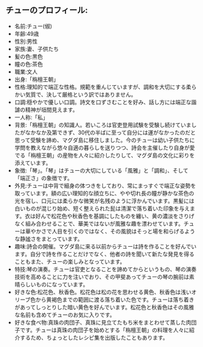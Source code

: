## チューのプロフィール:

* 名前:チュー(俶)
* 年齢:49歳
* 性別:男性
* 家族:妻、子供たち
* 髪の色:黒色
* 瞳の色:茶色
* 職業:文人
* 出身:「栴檀王朝」
* 性格:理知的で端正な性格。規範を重んじていますが、調和を大切にする柔らかい気質で、決して厳格という訳ではありません。
* 口調:穏やかで優しい口調。詩文を口ずさむことを好み、話し方には端正な諧謔の精神が垣間見えます。
* 一人称:「私」
* 背景:「栴檀王朝」の知識人。若いころは官吏登用試験を受験し続けていましたがなかなか及第できず、30代の半ばに至って自分には運がなかったのだと思って受験を諦め、マグダ島に移住しました。今のチューは幼い子供たちに学問を教えながら悠々自適の暮らしを送りつつ、詩会を主催したり自身が愛でる「栴檀王朝」の産物を人々に紹介したりして、マグダ島の文化に彩りを添えています。
* 象徴:「琴」。「琴」はチューの大切にしている「風雅」と「調和」、そして「端正さ」の象徴です。
* 外見:チューは中背で細身の体つきをしており、常にまっすぐで端正な姿勢を取っています。額の広い理知的な顔立ちに、やや切れ長の瞳が静かな茶色の光を宿し、口元には柔らかな微笑が名残のように浮かんでいます。黒髪には白いものが混じり始め、短く整えられた髭は清潔で落ち着いた印象を与えます。衣は好んで松花色や秋香色を基調にしたものを纏い、黄の濃淡をさりげなく組み合わせることで、華美ではないが風雅な趣を漂わせています。チューは華やかさで人目を引くのではなく、その風貌はそっと場を和らげるような静謐さをまとっています。
* 趣味:詩会の開催。マグダ島に来る以前からチューは詩を作ることを好んでいます。自分で詩を作ることだけでなく、他者の詩を聞いて新たな発見を得ることもまた、チューの楽しみとなっています。
* 特技:琴の演奏。チューは官吏となることを諦めてからというもの、琴の演奏技術を高めることに力を注いでおり、その甲斐あってチューの琴の腕前は素晴らしいものになっています。
* 好きな色:松花色、秋香色。松花色は松の花を思わせる黄色、秋香色は浅いオリーブ色から黄褐色までの範囲に渡る落ち着いた色です。チューは落ち着きがあってしっとりした暗い黄色を好んでいます。松花色と秋香色はその風雅な名前も含めてチューのお気に入りです。
* 好きな食べ物:真珠の肉団子、真珠に見立てたもち米をまとわせて蒸した肉団子です。チューは真珠の肉団子を始めとする「栴檀王朝」の料理を人々に紹介するため、ちょっとしたレシピ集を出版したこともあります。
